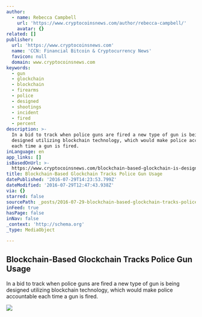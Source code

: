 ```yaml
---
author:
  - name: Rebecca Campbell
    url: 'https://www.cryptocoinsnews.com/author/rebecca-campbell/'
    avatar: {}
related: []
publisher:
  url: 'https://www.cryptocoinsnews.com'
  name: 'CCN: Financial Bitcoin & Cryptocurrency News'
  favicon: null
  domain: www.cryptocoinsnews.com
keywords:
  - gun
  - glockchain
  - blockchain
  - firearms
  - police
  - designed
  - shootings
  - incident
  - fired
  - percent
description: >-
  In a bid to track when police guns are fired a new type of gun is being
  designed utilizing blockchain technology, which would make police accountable
  each time a gun is fired.
inLanguage: en
app_links: []
isBasedOnUrl: >-
  https://www.cryptocoinsnews.com/blockchain-based-glockchain-is-designed-to-track-police-gun-activity/
title: Blockchain-Based Glockchain Tracks Police Gun Usage
datePublished: '2016-07-29T14:23:53.799Z'
dateModified: '2016-07-29T12:47:43.938Z'
via: {}
starred: false
sourcePath: _posts/2016-07-29-blockchain-based-glockchain-tracks-police-gun-usage.md
inFeed: true
hasPage: false
inNav: false
_context: 'http://schema.org'
_type: MediaObject

---
```

<article style=""><h1>Blockchain-Based Glockchain Tracks Police Gun Usage</h1><p>In a bid to track when police guns are fired a new type of gun is being designed utilizing blockchain technology, which would make police accountable each time a gun is fired.</p><img src="https://www.cryptocoinsnews.com/wp-content/uploads/2016/07/Police-gun.jpg" /></article>